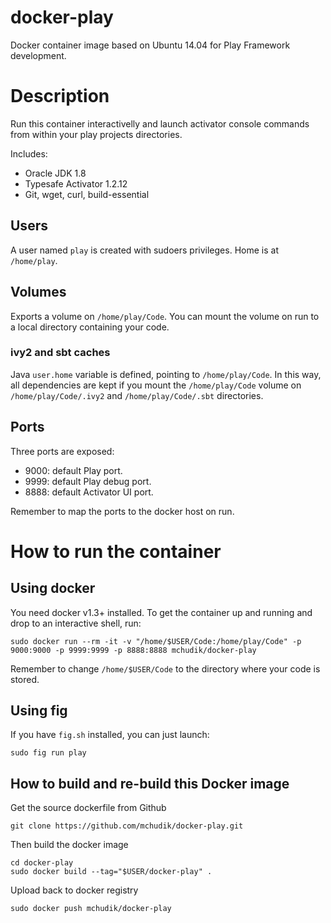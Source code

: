 docker-play
===========

Docker container image based on Ubuntu 14.04 for Play Framework development.

# Description
Run this container interactivelly and launch activator console commands from within your play projects directories.

Includes:
 - Oracle JDK 1.8
 - Typesafe Activator 1.2.12
 - Git, wget, curl, build-essential

## Users
A user named `play` is created with sudoers privileges. Home is at `/home/play`.

## Volumes
Exports a volume on `/home/play/Code`.
You can mount the volume on run to a local directory containing your code.

### ivy2 and sbt caches

Java `user.home` variable is defined, pointing to `/home/play/Code`.
In this way, all dependencies are kept if you mount the `/home/play/Code` volume on `/home/play/Code/.ivy2` and `/home/play/Code/.sbt` directories.

## Ports
Three ports are exposed:
 - 9000: default Play port.
 - 9999: default Play debug port.
 - 8888: default Activator UI port.

Remember to map the ports to the docker host on run.

# How to run the container
## Using docker
You need docker v1.3+ installed. To get the container up and running and drop to an interactive shell, run:
 
```
sudo docker run --rm -it -v "/home/$USER/Code:/home/play/Code" -p 9000:9000 -p 9999:9999 -p 8888:8888 mchudik/docker-play
```
Remember to change `/home/$USER/Code` to the directory where your code is stored.

## Using fig
If you have `fig.sh` installed, you can just launch:
```
sudo fig run play
```

## How to build and re-build this Docker image
Get the source dockerfile from Github
```
git clone https://github.com/mchudik/docker-play.git
```
Then build the docker image
```
cd docker-play
sudo docker build --tag="$USER/docker-play" .
```
Upload back to docker registry
```
sudo docker push mchudik/docker-play
```
